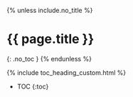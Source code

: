 {% unless include.no_title %}
# {{ page.title }}
{: .no_toc }
{% endunless %}

{% include toc_heading_custom.html %}

- TOC
{:toc}
